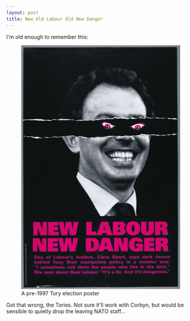 ```yaml
---
layout: post
title: New Old Labour Old New Danger
---
```


I'm old enough to remember this:

<figure>

<img src="/images/new-labour-new-danger.jpg" alt="Poster of Tony Blair with New Labour New Danger caption">

<figcaption class="figcaption">A pre-1997 Tory election poster</figcaption>

</figure>

Got that wrong, the Tories. Not sure it'll work with Corbyn, but would be sensible to quietly drop the leaving NATO staff&hellip;
